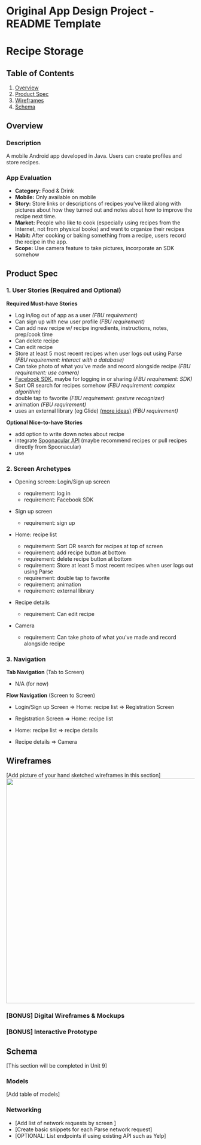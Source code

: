 Original App Design Project - README Template
===

# Recipe Storage

## Table of Contents
1. [Overview](#Overview)
1. [Product Spec](#Product-Spec)
1. [Wireframes](#Wireframes)
2. [Schema](#Schema)

## Overview
### Description
A mobile Android app developed in Java. Users can create profiles and store recipes. 

### App Evaluation
- **Category:** Food & Drink
- **Mobile:** Only available on mobile
- **Story:** Store links or descriptions of recipes you’ve liked along with pictures about how they turned out and notes about how to improve the recipe next time.
- **Market:** People who like to cook (especially using recipes from the Internet, not from physical books) and want to organize their recipes
- **Habit:** After cooking or baking something from a recipe, users record the recipe in the app.
- **Scope:** Use camera feature to take pictures, incorporate an SDK somehow

## Product Spec

### 1. User Stories (Required and Optional)

**Required Must-have Stories**

* Log in/log out of app as a user *(FBU requirement)*
* Can sign up with new user profile *(FBU requirement)*
* Can add new recipe w/ recipe ingredients, instructions, notes, prep/cook time
* Can delete recipe
* Can edit recipe
* Store at least 5 most recent recipes when user logs out using Parse *(FBU requirement: interact with a database)*
* Can take photo of what you've made and record alongside recipe *(FBU requirement: use camera)*
* [Facebook SDK](https://developers.facebook.com/docs/android/), maybe for logging in or sharing *(FBU requirement: SDK)*
* Sort OR search for recipes somehow *(FBU requirement: complex algorithm)*
* double tap to favorite *(FBU requirement: gesture recognizer)*
* animation *(FBU requirement)*
* uses an external library (eg Glide) [(more ideas)](https://medium.com/better-programming/30-best-android-libraries-and-projects-of-2019-a1e35124f110) *(FBU requirement)*

**Optional Nice-to-have Stories**

* add option to write down notes about recipe
* integrate [Spoonacular API](https://spoonacular.com/food-api) (maybe recommend recipes or pull recipes directly from Spoonacular)
* use 

### 2. Screen Archetypes

* Opening screen: Login/Sign up screen
   * requirement: log in
   * requirement: Facebook SDK

* Sign up screen
    * requirement: sign up


* Home: recipe list
   * requirement: Sort OR search for recipes at top of screen
   * requirement: add recipe button at bottom
   * requirement: delete recipe button at bottom
   * requirement: Store at least 5 most recent recipes when user logs out using Parse
   * requirement: double tap to favorite
   * requirement: animation
   * requirement: external library


* Recipe details
    * requirement: Can edit recipe


* Camera
    * requirement: Can take photo of what you've made and record alongside recipe

### 3. Navigation

**Tab Navigation** (Tab to Screen)

* N/A (for now)

**Flow Navigation** (Screen to Screen)

* Login/Sign up Screen
=> Home: recipe list
=> Registration Screen

* Registration Screen
=> Home: recipe list

* Home: recipe list
=> recipe details

* Recipe details
=> Camera 


## Wireframes
[Add picture of your hand sketched wireframes in this section]
<img src="YOUR_WIREFRAME_IMAGE_URL" width=600>

### [BONUS] Digital Wireframes & Mockups

### [BONUS] Interactive Prototype

## Schema 
[This section will be completed in Unit 9]
### Models
[Add table of models]
### Networking
- [Add list of network requests by screen ]
- [Create basic snippets for each Parse network request]
- [OPTIONAL: List endpoints if using existing API such as Yelp]
